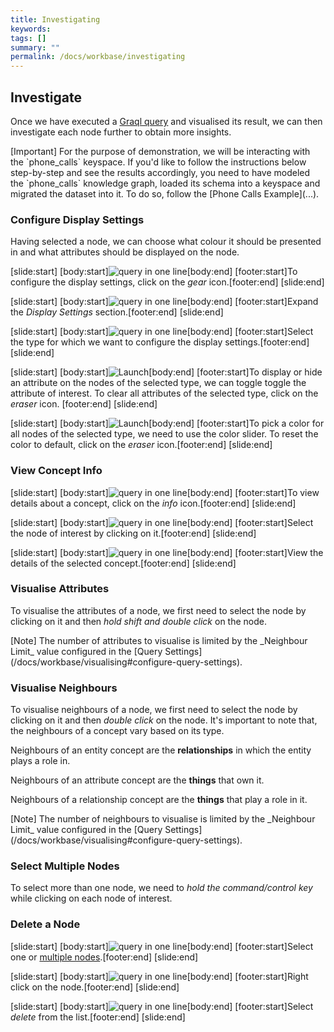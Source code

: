 ```yaml
---
title: Investigating
keywords:
tags: []
summary: ""
permalink: /docs/workbase/investigating
---
```


## Investigate
Once we have executed a [Graql query](/docs/query/overview) and visualised its result, we can then investigate each node further to obtain more insights.

<div class="galert">
[Important]
For the purpose of demonstration, we will be interacting with the `phone_calls` keyspace. If you'd like to follow the instructions below step-by-step and see the results accordingly, you need to have modeled the `phone_calls` knowledge graph, loaded its schema into a keyspace and migrated the dataset into it. To do so, follow the [Phone Calls Example](...).
</div>

### Configure Display Settings
Having selected a node, we can choose what colour it should be presented in and what attributes should be displayed on the node.
<div class="slideshow">

[slide:start]
[body:start]![query in one line](/docs/images/workbase/main_settings.png)[body:end]
[footer:start]To configure the display settings, click on the _gear_ icon.[footer:end]
[slide:end]
<!-- -->
[slide:start]
[body:start]![query in one line](/docs/images/workbase/settings_display.png)[body:end]
[footer:start]Expand the _Display Settings_ section.[footer:end]
[slide:end]
<!-- -->
[slide:start]
[body:start]![query in one line](/docs/images/workbase/settings_display_type.png)[body:end]
[footer:start]Select the type for which we want to configure the display settings.[footer:end]
[slide:end]
<!-- -->
[slide:start]
[body:start]![Launch](/docs/images/workbase/settings_display_label.png)[body:end]
[footer:start]To display or hide an attribute on the nodes of the selected type, we can toggle toggle the attribute of interest. To clear all attributes of the selected type, click on the _eraser_ icon. [footer:end]
[slide:end]
<!-- -->
[slide:start]
[body:start]![Launch](/docs/images/workbase/settings_display_colour.png)[body:end]
[footer:start]To pick a color for all nodes of the selected type, we need to use the color slider. To reset the color to default, click on the _eraser_ icon.[footer:end]
[slide:end]

</div>

### View Concept Info
<div class="slideshow">

[slide:start]
[body:start]![query in one line](/docs/images/workbase/concept-info.png)[body:end]
[footer:start]To view details about a concept, click on the _info_ icon.[footer:end]
[slide:end]
<!-- -->
[slide:start]
[body:start]![query in one line](/docs/images/workbase/concept-info_select.png)[body:end]
[footer:start]Select the node of interest by clicking on it.[footer:end]
[slide:end]
<!-- -->
[slide:start]
[body:start]![query in one line](/docs/images/workbase/concept-info_details.png)[body:end]
[footer:start]View the details of the selected concept.[footer:end]
[slide:end]

</div>

### Visualise Attributes
To visualise the attributes of a node, we first need to select the node by clicking on it and then _hold shift and double click_ on the node.

<div class="galert">
[Note]
The number of attributes to visualise is limited by the _Neighbour Limit_ value configured in the [Query Settings](/docs/workbase/visualising#configure-query-settings).
</div>

### Visualise Neighbours
To visualise neighbours of a node, we first need to select the node by clicking on it and then _double click_ on the node. It's important to note that, the neighbours of a concept vary based on its type.

Neighbours of an entity concept are the **relationships** in which the entity plays a role in.

Neighbours of an attribute concept are the **things** that own it.

Neighbours of a relationship concept are the **things** that play a role in it.

<div class="galert">
[Note]
The number of neighbours to visualise is limited by the _Neighbour Limit_ value configured in the [Query Settings](/docs/workbase/visualising#configure-query-settings).
</div>

### Select Multiple Nodes
To select more than one node, we need to _hold the command/control key_ while clicking on each node of interest.

### Delete a Node
<div class="slideshow">

[slide:start]
[body:start]![query in one line](/docs/images/workbase/delete_select.png)[body:end]
[footer:start]Select one or [multiple nodes](#select-multiple-nodes).[footer:end]
[slide:end]
<!-- -->
[slide:start]
[body:start]![query in one line](/docs/images/workbase/delete_right-click.png)[body:end]
[footer:start]Right click on the node.[footer:end]
[slide:end]
<!-- -->
[slide:start]
[body:start]![query in one line](/docs/images/workbase/delete.png)[body:end]
[footer:start]Select _delete_ from the list.[footer:end]
[slide:end]

</div>